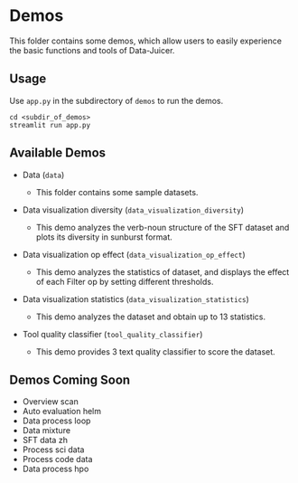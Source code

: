 # Demos

This folder contains some demos, which allow users to easily experience the basic functions and tools of Data-Juicer.

## Usage

Use `app.py` in the subdirectory of `demos` to run the demos.

```shell
cd <subdir_of_demos>
streamlit run app.py
```

## Available Demos

- Data (`data`)
  - This folder contains some sample datasets.

- Data visualization diversity (`data_visualization_diversity`)
  - This demo analyzes the verb-noun structure of the SFT dataset and plots its diversity in sunburst format.

- Data visualization op effect (`data_visualization_op_effect`)
  - This demo analyzes the statistics of dataset, and displays the effect of each Filter op by setting different thresholds.

- Data visualization statistics (`data_visualization_statistics`)
  - This demo analyzes the dataset and obtain up to 13 statistics.

- Tool quality classifier (`tool_quality_classifier`)
  - This demo provides 3 text quality classifier to score the dataset.

## Demos Coming Soon
- Overview scan
- Auto evaluation helm
- Data process loop
- Data mixture
- SFT data zh
- Process sci data
- Process code data
- Data process hpo
